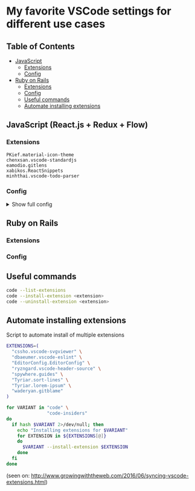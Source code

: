 # My favorite VSCode settings for different use cases

## Table of Contents

- [JavaScript](#javascript-reactjs+redux+flow)
  - [Extensions](#extensions)
  - [Config](#config)
- [Ruby on Rails](#ruby-on-rails)
  - [Extensions](#extensions)
  - [Config](#config)
  - [Useful commands](#useful-commands)
  - [Automate installing extensions](script-to-automate-install-of-multiple-extensions)


## JavaScript (React.js + Redux + Flow)
### Extensions
`PKief.material-icon-theme`  
`chenxsan.vscode-standardjs`   
`eamodio.gitlens`  
`xabikos.ReactSnippets`  
`minhthai.vscode-todo-parser`    

### Config

<details>
<summary>Show full config</summary>  

    // General 
    "window.zoomLevel": 1, // for WQHD (2560x1440)  

    // Editor  
    "editor.tabSize": 2,  

    // Theme  
    "workbench.iconTheme": "material-icon-theme",  

    // Enable multiple cursors  
    "editor.multiCursorModifier": "ctrlCmd",  

    // JavaScript Linter  
    "standard.enable": true,  
    "standard.autoFixOnSave": true,  

    // TODOs  
    "TodoParser": {  
        "exclude": ["cpp", "c"],  
        "include": ["js"],  
        "folderExclude": ["node_modules", ".vscode"],  
        //"only": ["sub-folder/sub-sub-folder"],  
        "showInProblems": false,  
        "markers": ["TODO:", "NOTE:", "REMINDER:", ["FIXME", "Warning"]],  
        "autoDefaultMarkers": true  
    },  
    
    // GitLens  
    "gitlens.advanced.messages": {  
        "suppressCommitHasNoPreviousCommitWarning": false,  
        "suppressCommitNotFoundWarning": false,  
        "suppressFileNotUnderSourceControlWarning": false,  
        "suppressGitVersionWarning": false,  
        "suppressLineUncommittedWarning": false,  
        "suppressNoRepositoryWarning": false,  
        "suppressUpdateNotice": false,  
        "suppressWelcomeNotice": true  
    }  

</details>

## Ruby on Rails
### Extensions
### Config

## Useful commands

```bash
code --list-extensions  
code --install-extension <extension>  
code --uninstall-extension <extension>  
```

## Automate installing extensions  

Script to automate install of multiple extensions

```bash
EXTENSIONS=(
  "cssho.vscode-svgviewer" \
  "dbaeumer.vscode-eslint" \
  "EditorConfig.EditorConfig" \
  "ryzngard.vscode-header-source" \
  "spywhere.guides" \
  "Tyriar.sort-lines" \
  "Tyriar.lorem-ipsum" \
  "waderyan.gitblame"
)

for VARIANT in "code" \
               "code-insiders"
do
  if hash $VARIANT 2>/dev/null; then
    echo "Installing extensions for $VARIANT"
    for EXTENSION in ${EXTENSIONS[@]}
    do
      $VARIANT --install-extension $EXTENSION
    done
  fi
done
```

(seen on: http://www.growingwiththeweb.com/2016/06/syncing-vscode-extensions.html)

